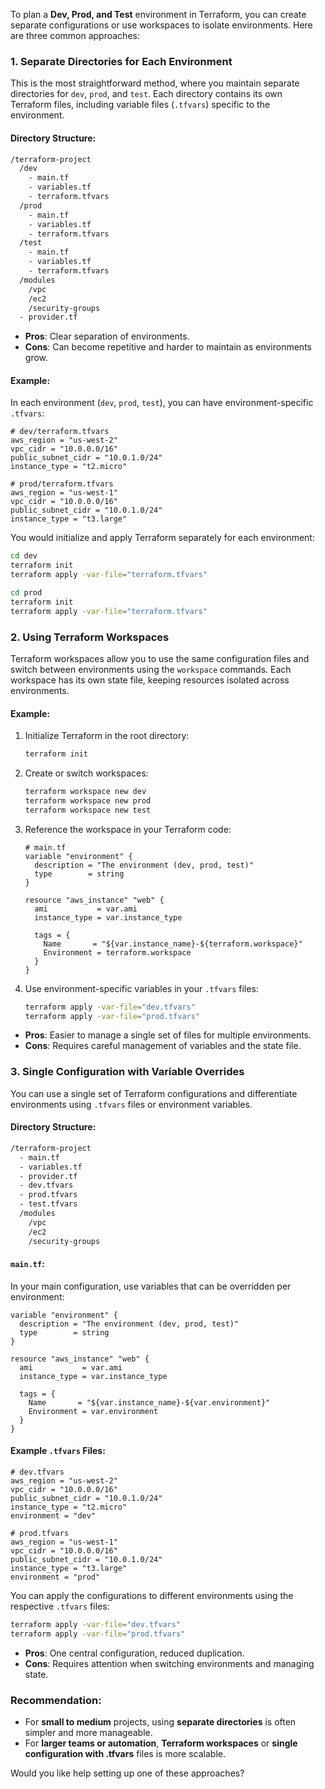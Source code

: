 To plan a **Dev, Prod, and Test** environment in Terraform, you can create separate configurations or use workspaces to isolate environments. Here are three common approaches:

### 1. **Separate Directories for Each Environment**
This is the most straightforward method, where you maintain separate directories for `dev`, `prod`, and `test`. Each directory contains its own Terraform files, including variable files (`.tfvars`) specific to the environment.

#### Directory Structure:
```bash
/terraform-project
  /dev
    - main.tf
    - variables.tf
    - terraform.tfvars
  /prod
    - main.tf
    - variables.tf
    - terraform.tfvars
  /test
    - main.tf
    - variables.tf
    - terraform.tfvars
  /modules
    /vpc
    /ec2
    /security-groups
  - provider.tf
```

- **Pros**: Clear separation of environments.
- **Cons**: Can become repetitive and harder to maintain as environments grow.

#### Example:
In each environment (`dev`, `prod`, `test`), you can have environment-specific `.tfvars`:

```hcl
# dev/terraform.tfvars
aws_region = "us-west-2"
vpc_cidr = "10.0.0.0/16"
public_subnet_cidr = "10.0.1.0/24"
instance_type = "t2.micro"
```

```hcl
# prod/terraform.tfvars
aws_region = "us-west-1"
vpc_cidr = "10.0.0.0/16"
public_subnet_cidr = "10.0.1.0/24"
instance_type = "t3.large"
```

You would initialize and apply Terraform separately for each environment:
```bash
cd dev
terraform init
terraform apply -var-file="terraform.tfvars"

cd prod
terraform init
terraform apply -var-file="terraform.tfvars"
```

### 2. **Using Terraform Workspaces**
Terraform workspaces allow you to use the same configuration files and switch between environments using the `workspace` commands. Each workspace has its own state file, keeping resources isolated across environments.

#### Example:
1. Initialize Terraform in the root directory:
   ```bash
   terraform init
   ```

2. Create or switch workspaces:
   ```bash
   terraform workspace new dev
   terraform workspace new prod
   terraform workspace new test
   ```

3. Reference the workspace in your Terraform code:
   ```hcl
   # main.tf
   variable "environment" {
     description = "The environment (dev, prod, test)"
     type        = string
   }

   resource "aws_instance" "web" {
     ami           = var.ami
     instance_type = var.instance_type

     tags = {
       Name       = "${var.instance_name}-${terraform.workspace}"
       Environment = terraform.workspace
     }
   }
   ```

4. Use environment-specific variables in your `.tfvars` files:
   ```bash
   terraform apply -var-file="dev.tfvars"
   terraform apply -var-file="prod.tfvars"
   ```

- **Pros**: Easier to manage a single set of files for multiple environments.
- **Cons**: Requires careful management of variables and the state file.

### 3. **Single Configuration with Variable Overrides**
You can use a single set of Terraform configurations and differentiate environments using `.tfvars` files or environment variables.

#### Directory Structure:
```bash
/terraform-project
  - main.tf
  - variables.tf
  - provider.tf
  - dev.tfvars
  - prod.tfvars
  - test.tfvars
  /modules
    /vpc
    /ec2
    /security-groups
```

#### `main.tf`:
In your main configuration, use variables that can be overridden per environment:

```hcl
variable "environment" {
  description = "The environment (dev, prod, test)"
  type        = string
}

resource "aws_instance" "web" {
  ami           = var.ami
  instance_type = var.instance_type

  tags = {
    Name       = "${var.instance_name}-${var.environment}"
    Environment = var.environment
  }
}
```

#### Example `.tfvars` Files:
```hcl
# dev.tfvars
aws_region = "us-west-2"
vpc_cidr = "10.0.0.0/16"
public_subnet_cidr = "10.0.1.0/24"
instance_type = "t2.micro"
environment = "dev"
```

```hcl
# prod.tfvars
aws_region = "us-west-1"
vpc_cidr = "10.0.0.0/16"
public_subnet_cidr = "10.0.1.0/24"
instance_type = "t3.large"
environment = "prod"
```

You can apply the configurations to different environments using the respective `.tfvars` files:

```bash
terraform apply -var-file="dev.tfvars"
terraform apply -var-file="prod.tfvars"
```

- **Pros**: One central configuration, reduced duplication.
- **Cons**: Requires attention when switching environments and managing state.

### Recommendation:
- For **small to medium** projects, using **separate directories** is often simpler and more manageable.
- For **larger teams or automation**, **Terraform workspaces** or **single configuration with .tfvars** files is more scalable.

Would you like help setting up one of these approaches?